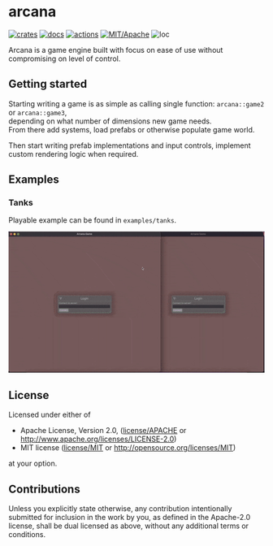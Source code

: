 # arcana

[![crates](https://img.shields.io/crates/v/arcana.svg?style=for-the-badge&label=arcana)](https://crates.io/crates/arcana)
[![docs](https://img.shields.io/badge/docs.rs-arcana-66c2a5?style=for-the-badge&labelColor=555555&logoColor=white)](https://docs.rs/arcana)
[![actions](https://img.shields.io/github/workflow/status/arcana-engine/arcana/badge/master?style=for-the-badge)](https://github.com/arcana-engine/arcana/actions?query=workflow%3ARust)
[![MIT/Apache](https://img.shields.io/badge/license-MIT%2FApache-blue.svg?style=for-the-badge)](COPYING)
![loc](https://img.shields.io/tokei/lines/github/arcana-engine/arcana?style=for-the-badge)


Arcana is a game engine built with focus on ease of use without compromising on level of control.

## Getting started

Starting writing a game is as simple as calling single function: `arcana::game2` or `arcana::game3`,\
depending on what number of dimensions new game needs.\
From there add systems, load prefabs or otherwise populate game world.

Then start writing prefab implementations and input controls, implement custom rendering logic when required.


## Examples

### Tanks
Playable example can be found in `examples/tanks`.

![Tanks example](images/tanks-latest.gif)

## License

Licensed under either of

* Apache License, Version 2.0, ([license/APACHE](license/APACHE) or http://www.apache.org/licenses/LICENSE-2.0)
* MIT license ([license/MIT](license/MIT) or http://opensource.org/licenses/MIT)

at your option.

## Contributions

Unless you explicitly state otherwise, any contribution intentionally submitted for inclusion in the work by you, as defined in the Apache-2.0 license, shall be dual licensed as above, without any additional terms or conditions.
